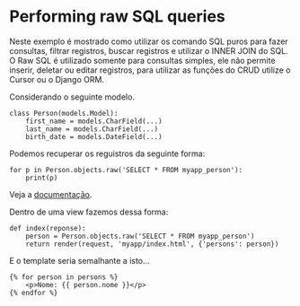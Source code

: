 Performing raw SQL queries
===

Neste exemplo é mostrado como utilizar os comando SQL puros para fazer consultas, filtrar registros, buscar registros e 
utilizar o INNER JOIN do SQL. O Raw SQL é utilizado somente para consultas simples, ele não permite inserir, deletar ou 
editar registros, para utilizar as funções do CRUD utilize o Cursor ou o Django ORM.


Considerando o seguinte modelo.

    class Person(models.Model):
        first_name = models.CharField(...)
        last_name = models.CharField(...)
        birth_date = models.DateField(...)

Podemos recuperar os reguistros da seguinte forma:

    for p in Person.objects.raw('SELECT * FROM myapp_person'):
        print(p)

Veja a [documentação](https://docs.djangoproject.com/en/1.8/topics/db/sql/).


Dentro de uma view fazemos dessa forma:

    def index(reponse):
        person = Person.objects.raw('SELECT * FROM myapp_person')
        return render(request, 'myapp/index.html', {'persons': person})

E o template seria semalhante a isto...


    {% for person in persons %}
        <p>Nome: {{ person.nome }}</p>
    {% endfor %}        


